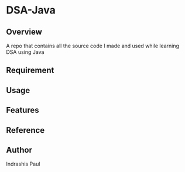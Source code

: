 # DSA-Java 

## Overview
A repo that contains all the source code I made and used while learning DSA using Java

## Requirement


## Usage


## Features


## Reference


## Author

Indrashis Paul
